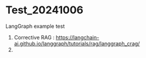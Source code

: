 # Test_20241006
LangGraph example test
1. Corrective RAG : https://langchain-ai.github.io/langgraph/tutorials/rag/langgraph_crag/
2. 

